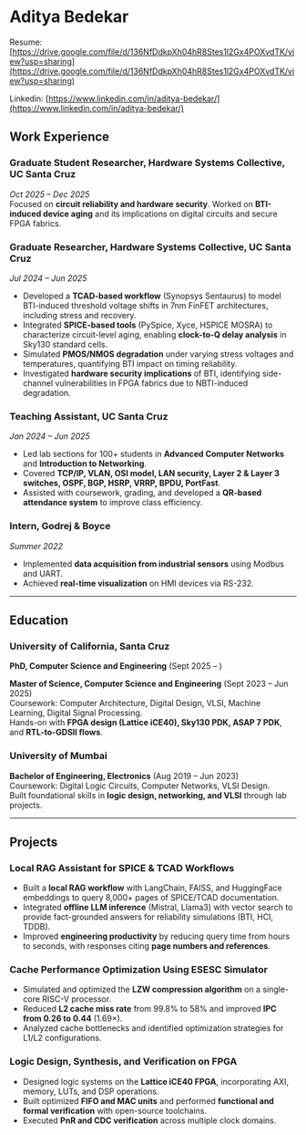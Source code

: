 # Aditya Bedekar
Resume: [https://drive.google.com/file/d/136NfDdkpXh04hR8Stes1l2Gx4POXvdTK/view?usp=sharing](https://drive.google.com/file/d/136NfDdkpXh04hR8Stes1l2Gx4POXvdTK/view?usp=sharing)

Linkedin: [https://www.linkedin.com/in/aditya-bedekar/](https://www.linkedin.com/in/aditya-bedekar/)

## **Work Experience**

### **Graduate Student Researcher, Hardware Systems Collective, UC Santa Cruz**  
*Oct 2025 – Dec 2025*  
Focused on **circuit reliability and hardware security**. Worked on **BTI-induced device aging** and its implications on digital circuits and secure FPGA fabrics.

### **Graduate Researcher, Hardware Systems Collective, UC Santa Cruz**  
*Jul 2024 – Jun 2025*  
- Developed a **TCAD-based workflow** (Synopsys Sentaurus) to model BTI-induced threshold voltage shifts in 7nm FinFET architectures, including stress and recovery.  
- Integrated **SPICE-based tools** (PySpice, Xyce, HSPICE MOSRA) to characterize circuit-level aging, enabling **clock-to-Q delay analysis** in Sky130 standard cells.  
- Simulated **PMOS/NMOS degradation** under varying stress voltages and temperatures, quantifying BTI impact on timing reliability.  
- Investigated **hardware security implications** of BTI, identifying side-channel vulnerabilities in FPGA fabrics due to NBTI-induced degradation.  

### **Teaching Assistant, UC Santa Cruz**  
*Jan 2024 – Jun 2025*  
- Led lab sections for 100+ students in **Advanced Computer Networks** and **Introduction to Networking**.  
- Covered **TCP/IP, VLAN, OSI model, LAN security, Layer 2 & Layer 3 switches, OSPF, BGP, HSRP, VRRP, BPDU, PortFast**.  
- Assisted with coursework, grading, and developed a **QR-based attendance system** to improve class efficiency.  

### **Intern, Godrej & Boyce**  
*Summer 2022*  
- Implemented **data acquisition from industrial sensors** using Modbus and UART.  
- Achieved **real-time visualization** on HMI devices via RS-232.  

---

## **Education**

### **University of California, Santa Cruz**  
**PhD, Computer Science and Engineering** (Sept 2025 – )  

**Master of Science, Computer Science and Engineering** (Sept 2023 – Jun 2025)  
Coursework: Computer Architecture, Digital Design, VLSI, Machine Learning, Digital Signal Processing.  
Hands-on with **FPGA design (Lattice iCE40), Sky130 PDK, ASAP 7 PDK**, and **RTL-to-GDSII flows**.  

### **University of Mumbai**  
**Bachelor of Engineering, Electronics** (Aug 2019 – Jun 2023)  
Coursework: Digital Logic Circuits, Computer Networks, VLSI Design.  
Built foundational skills in **logic design, networking, and VLSI** through lab projects.  

---

## **Projects**

### **Local RAG Assistant for SPICE & TCAD Workflows**  
- Built a **local RAG workflow** with LangChain, FAISS, and HuggingFace embeddings to query 8,000+ pages of SPICE/TCAD documentation.  
- Integrated **offline LLM inference** (Mistral, Llama3) with vector search to provide fact-grounded answers for reliability simulations (BTI, HCI, TDDB).  
- Improved **engineering productivity** by reducing query time from hours to seconds, with responses citing **page numbers and references**.  

### **Cache Performance Optimization Using ESESC Simulator**  
- Simulated and optimized the **LZW compression algorithm** on a single-core RISC-V processor.  
- Reduced **L2 cache miss rate** from 99.8% to 58% and improved **IPC from 0.26 to 0.44** (1.69×).  
- Analyzed cache bottlenecks and identified optimization strategies for L1/L2 configurations.  

### **Logic Design, Synthesis, and Verification on FPGA**  
- Designed logic systems on the **Lattice iCE40 FPGA**, incorporating AXI, memory, LUTs, and DSP operations.  
- Built optimized **FIFO and MAC units** and performed **functional and formal verification** with open-source toolchains.  
- Executed **PnR and CDC verification** across multiple clock domains.   



